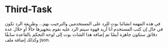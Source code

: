 # Third-Task
في هذه المهمة انشائنا بوت للرد على المستخدمين والترحيب بهم... وطريقة الرد تكون في حال إن كتب المستخدم أنا أريد قهوة سيتم الرد عليه نقوم بتجهيزها حالًا أو خلال عدة دقائق ستكون جاهزة أيضًا تم إضافة هذا الشات بوت إلى لوحة التحكم بالقاعدة سابقًا وكذلك إضافة ملف json.
